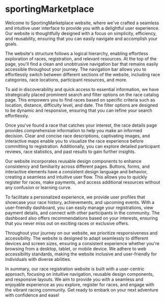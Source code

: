 # sportingMarketplace
 
Welcome to SportingMarketplace website, where we've crafted a seamless and intuitive user interface to provide you with a delightful user experience. Our website is thoughtfully designed with a focus on simplicity, efficiency, and reusability, ensuring that you can easily navigate and accomplish your goals.

The website's structure follows a logical hierarchy, enabling effortless exploration of races, registration, and relevant resources. At the top of the page, you'll find a clean and unobtrusive navigation bar that remains easily accessible throughout your journey. The navigation bar allows you to effortlessly switch between different sections of the website, including race categories, race locations, participant resources, and more.

To aid in discoverability and quick access to essential information, we have strategically placed prominent search and filter options on the race catalog page. This empowers you to find races based on specific criteria such as location, distance, difficulty level, and date. The filter options are designed to be dynamic and responsive, ensuring that you can refine your search effortlessly.

Once you've found a race that catches your interest, the race details page provides comprehensive information to help you make an informed decision. Clear and concise race descriptions, captivating images, and interactive maps enable you to visualize the race experience before committing to registration. Additionally, you can explore detailed participant reviews, race statistics, and past results to gain further insights.

Our website incorporates reusable design components to enhance consistency and familiarity across different pages. Buttons, forms, and interactive elements have a consistent design language and behavior, creating a seamless and intuitive user flow. This allows you to quickly register for races, make payments, and access additional resources without any confusion or learning curve.

To facilitate a personalized experience, we provide user profiles that showcase your race history, achievements, and upcoming events. With a user-friendly dashboard, you can easily manage your registrations, view payment details, and connect with other participants in the community. The dashboard also offers recommendations based on your interests, ensuring that you never miss out on exciting races or exclusive offers.

Throughout your journey on our website, we prioritize responsiveness and accessibility. The website is designed to adapt seamlessly to different devices and screen sizes, ensuring a consistent experience whether you're browsing from a desktop, tablet, or mobile device. We adhere to web accessibility standards, making the website inclusive and user-friendly for individuals with diverse abilities.

In summary, our race registration website is built with a user-centric approach, focusing on intuitive navigation, reusable design components, and responsive layouts. We aim to provide you with a seamless and enjoyable experience as you explore, register for races, and engage with the vibrant racing community. Get ready to embark on your next adventure with confidence and ease!